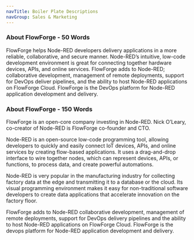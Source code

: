 ```yaml
---
navTitle: Boiler Plate Descriptions
navGroup: Sales & Marketing
---
```


### About FlowForge - 50 Words

FlowForge helps Node-RED developers delivery applications in a more reliable, collaborative, and secure manner. Node-RED’s intuitive, low-code development environment is great for connecting together hardware devices, APIs, and online services. FlowForge adds to Node-RED; collaborative development, management of remote deployments, support for DevOps deliver pipelines, and the ability to host Node-RED applications on FlowForge Cloud. FlowForge is the DevOps platform for Node-RED application development and delivery.

### About FlowForge - 150 Words

FlowForge is an open-core company investing in Node-RED. Nick O’Leary, co-creator of Node-RED is FlowForge co-founder and CTO. 

Node-RED is an open-source low-code programming tool, allowing developers to quickly and easily connect IoT devices, APIs, and online services by creating flow-based applications. It uses a drag-and-drop interface to wire together nodes, which can represent devices, APIs, or functions, to process data, and create powerful automations. 

Node-RED is very popular in the manufacturing industry for collecting factory data at the edge and transmitting it to a database or the cloud. Its visual programming environment makes it easy for non-traditional software developers to create data applications that accelerate innovation on the factory floor.

FlowForge adds to Node-RED collaborative development, management of remote deployments, support for DevOps delivery pipelines and the ability to host Node-RED applications on FlowForge Cloud. FlowForge is the devops platform for Node-RED application development and delivery.


